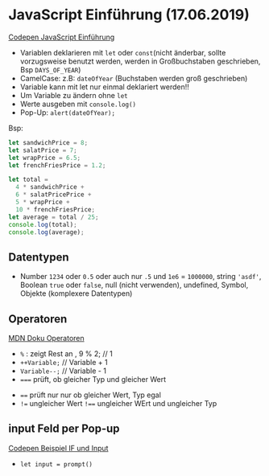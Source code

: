 # JavaScript Einführung (17.06.2019)

[Codepen JavaScript Einführung](https://codepen.io/vhbeck/pen/KjzxyX?editors=0012)

- Variablen deklarieren mit `let` oder `const`(nicht änderbar, sollte vorzugsweise benutzt werden, werden in Großbuchstaben geschrieben, Bsp `DAYS_OF_YEAR`)
- CamelCase: z.B: `dateOfYear` (Buchstaben werden groß geschrieben)
- Variable kann mit let nur einmal deklariert werden!!
- Um Variable zu ändern ohne `let`
- Werte ausgeben mit `console.log()`
- Pop-Up: `alert(dateOfYear);`

Bsp:

```javascript
let sandwichPrice = 8;
let salatPrice = 7;
let wrapPrice = 6.5;
let frenchFriesPrice = 1.2;

let total =
  4 * sandwichPrice +
  6 * salatPricePrice +
  5 * wrapPrice +
  10 * frenchFriesPrice;
let average = total / 25;
console.log(total);
console.log(average);
```

## Datentypen

- Number `1234` oder `0.5` oder auch nur `.5` und `1e6` = `1000000`, string `'asdf'`, Boolean `true` oder `false`, null (nicht verwenden), undefined, Symbol, Objekte (komplexere Datentypen)

## Operatoren

[MDN Doku Operatoren](https://developer.mozilla.org/de/docs/Web/JavaScript/Guide/Ausdruecke_und_Operatoren)

- `%` : zeigt Rest an , 9 % 2; // 1
- `++Variable;` // Variable + 1
- `Variable--;` // Variable - 1
- `===` prüft, ob gleicher Typ und gleicher Wert

* `==` prüft nur nur ob gleicher Wert, Typ egal
* `!=` ungleicher Wert `!==` ungleicher WErt und ungleicher Typ

## input Feld per Pop-up

[Codepen Beispiel IF und Input](https://codepen.io/vhbeck/pen/vqGMmo?editors=1010)

- `let input = prompt()`
